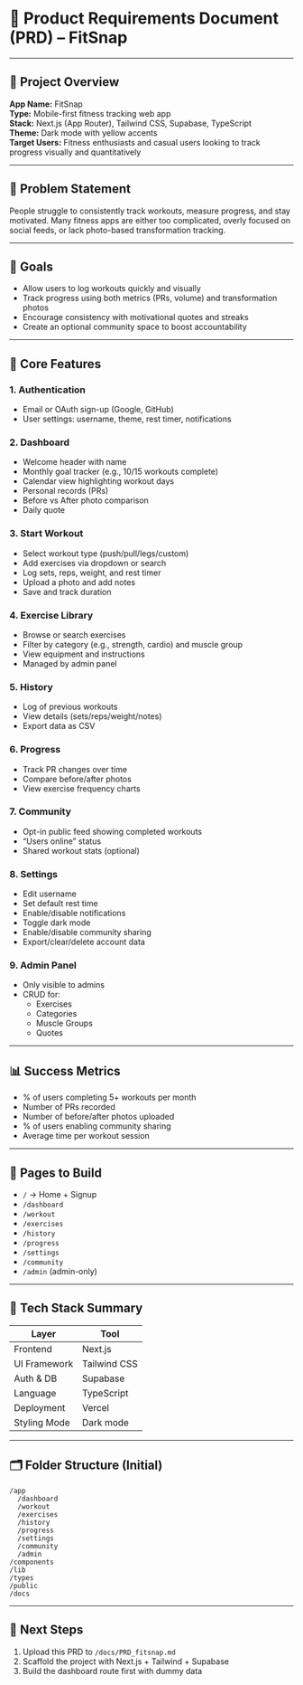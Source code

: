 
# 📄 Product Requirements Document (PRD) – FitSnap

---

## 🧠 Project Overview

**App Name:** FitSnap  
**Type:** Mobile-first fitness tracking web app  
**Stack:** Next.js (App Router), Tailwind CSS, Supabase, TypeScript  
**Theme:** Dark mode with yellow accents  
**Target Users:** Fitness enthusiasts and casual users looking to track progress visually and quantitatively

---

## 🎯 Problem Statement

People struggle to consistently track workouts, measure progress, and stay motivated. Many fitness apps are either too complicated, overly focused on social feeds, or lack photo-based transformation tracking.

---

## 🥅 Goals

- Allow users to log workouts quickly and visually
- Track progress using both metrics (PRs, volume) and transformation photos
- Encourage consistency with motivational quotes and streaks
- Create an optional community space to boost accountability

---

## 🔑 Core Features

### 1. Authentication
- Email or OAuth sign-up (Google, GitHub)
- User settings: username, theme, rest timer, notifications

### 2. Dashboard
- Welcome header with name
- Monthly goal tracker (e.g., 10/15 workouts complete)
- Calendar view highlighting workout days
- Personal records (PRs)
- Before vs After photo comparison
- Daily quote

### 3. Start Workout
- Select workout type (push/pull/legs/custom)
- Add exercises via dropdown or search
- Log sets, reps, weight, and rest timer
- Upload a photo and add notes
- Save and track duration

### 4. Exercise Library
- Browse or search exercises
- Filter by category (e.g., strength, cardio) and muscle group
- View equipment and instructions
- Managed by admin panel

### 5. History
- Log of previous workouts
- View details (sets/reps/weight/notes)
- Export data as CSV

### 6. Progress
- Track PR changes over time
- Compare before/after photos
- View exercise frequency charts

### 7. Community
- Opt-in public feed showing completed workouts
- “Users online” status
- Shared workout stats (optional)

### 8. Settings
- Edit username
- Set default rest time
- Enable/disable notifications
- Toggle dark mode
- Enable/disable community sharing
- Export/clear/delete account data

### 9. Admin Panel
- Only visible to admins
- CRUD for:
  - Exercises
  - Categories
  - Muscle Groups
  - Quotes

---

## 📊 Success Metrics

- % of users completing 5+ workouts per month
- Number of PRs recorded
- Number of before/after photos uploaded
- % of users enabling community sharing
- Average time per workout session

---

## 🧱 Pages to Build

- `/` → Home + Signup
- `/dashboard`
- `/workout`
- `/exercises`
- `/history`
- `/progress`
- `/settings`
- `/community`
- `/admin` (admin-only)

---

## 🧩 Tech Stack Summary

| Layer        | Tool        |
|--------------|-------------|
| Frontend     | Next.js     |
| UI Framework | Tailwind CSS |
| Auth & DB    | Supabase    |
| Language     | TypeScript  |
| Deployment   | Vercel      |
| Styling Mode | Dark mode   |

---

## 🗂 Folder Structure (Initial)

```
/app
  /dashboard
  /workout
  /exercises
  /history
  /progress
  /settings
  /community
  /admin
/components
/lib
/types
/public
/docs
```

---

## 🚀 Next Steps

1. Upload this PRD to `/docs/PRD_fitsnap.md`
2. Scaffold the project with Next.js + Tailwind + Supabase
3. Build the dashboard route first with dummy data

